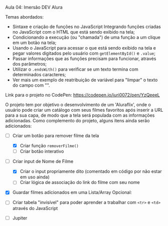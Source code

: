 Aula 04: Imersão DEV Alura

Temas abordados:

- Sintaxe e criação de funções no JavaScript Integrando funções criadas no JavaScript com o HTML que está sendo exibido na tela;
- Condicionando a execução (ou "chamada") de uma função a um clique em um botão na tela;
- Usando o JavaScript para acessar o que está sendo exibido na tela e pegar valores digitados pelo usuário com `getElementById()` e `.value`;
- Passar informações que as funções precisam para funcionar, através dos parâmetros;
- Utilizar o `.endsWith()` para verificar se um texto termina com determinados caracteres;
- Ver mais um exemplo de reatribuição de variável para "limpar" o texto do campo com "".

Link para o projeto no CodePen: https://codepen.io/iuri0072/pen/YzQeeeL

O projeto tem por objetivo o desenvolvimento de um 'Aluraflix', onde o usuário pode criar um catálogo com seus filmes favoritos após inserir a URL para a sua capa, de modo que a tela será populada com as informações adicionadas.
Como complemento do projeto, alguns itens ainda serão adicionados:
- [ ] Criar um botão para remover filme da tela
  - [x] Criar função `removerFilme()`
  - [ ] Criar botão interativo
- [ ] Criar input de Nome de Filme
  - [x] Criar o input propriamente dito (comentado em código por não estar em uso ainda)
  - [ ] Criar lógica de associação do link do filme com seu nome
- [x] Guardar filmes adicionados em uma Lista/Array
Opcional:
- [ ] Criar tabela "invisível" para poder aprender a trabalhar com `<tr>` e `<td>` através do JavaScript

- [ ] Jupiter
